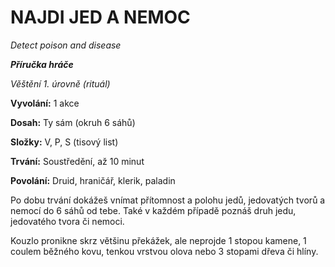 # NAJDI JED A NEMOC

*Detect poison and disease*

***Příručka hráče***

*Věštění 1. úrovně (rituál)*

**Vyvolání:** 1 akce

**Dosah:** Ty sám (okruh 6 sáhů)

**Složky:** V, P, S (tisový list)

**Trvání:** Soustředění, až 10 minut

**Povolání:** Druid, hraničář, klerik, paladin

Po dobu trvání dokážeš vnímat přítomnost a polohu jedů, jedovatých tvorů a nemocí do 6 sáhů od tebe. Také v každém případě poznáš druh jedu, jedovatého tvora či nemoci. 

Kouzlo pronikne skrz většinu překážek, ale neprojde 1 stopou kamene, 1 coulem běžného kovu, tenkou vrstvou olova nebo 3 stopami dřeva či hlíny.
<!--stackedit_data:
eyJoaXN0b3J5IjpbODMzMTEwMTI3XX0=
-->